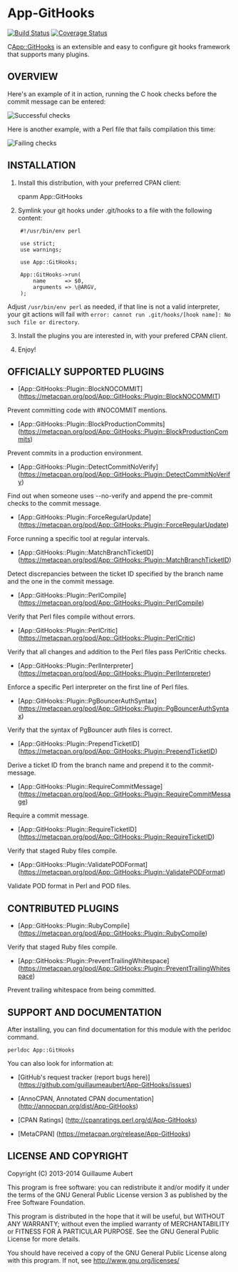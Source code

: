 App-GitHooks
============

[![Build Status](https://travis-ci.org/guillaumeaubert/App-GitHooks.png?branch=master)](https://travis-ci.org/guillaumeaubert/App-GitHooks)
[![Coverage Status](https://coveralls.io/repos/guillaumeaubert/App-GitHooks/badge.png?branch=master)](https://coveralls.io/r/guillaumeaubert/App-GitHooks?branch=master)

C<App::GitHooks> is an extensible and easy to configure git hooks framework
that supports many plugins.


OVERVIEW
--------

Here's an example of it in action, running the C<pre-commit> hook checks before
the commit message can be entered:

![Successful checks](https://raw.github.com/guillaumeaubert/App-GitHooks/master/img/app-githooks-example-success.png)

Here is another example, with a Perl file that fails compilation this time:

![Failing checks](https://raw.github.com/guillaumeaubert/App-GitHooks/master/img/app-githooks-example-failure.png)


INSTALLATION
------------

1. Install this distribution, with your preferred CPAN client:

	cpanm App::GitHooks

2. Symlink your git hooks under .git/hooks to a file with the following content:

```
	#!/usr/bin/env perl

	use strict;
	use warnings;

	use App::GitHooks;

	App::GitHooks->run(
		name      => $0,
		arguments => \@ARGV,
	);
```

Adjust `/usr/bin/env perl` as needed, if that line is not a valid
interpreter, your git actions will fail with `error: cannot run
.git/hooks/[hook name]: No such file or directory`.

3. Install the plugins you are interested in, with your prefered CPAN client.

4. Enjoy!


OFFICIALLY SUPPORTED PLUGINS
----------------------------

 * [App::GitHooks::Plugin::BlockNOCOMMIT]
   (https://metacpan.org/pod/App::GitHooks::Plugin::BlockNOCOMMIT)

Prevent committing code with #NOCOMMIT mentions.

 * [App::GitHooks::Plugin::BlockProductionCommits]
   (https://metacpan.org/pod/App::GitHooks::Plugin::BlockProductionCommits)

Prevent commits in a production environment.

 * [App::GitHooks::Plugin::DetectCommitNoVerify]
   (https://metacpan.org/pod/App::GitHooks::Plugin::DetectCommitNoVerify)

Find out when someone uses --no-verify and append the pre-commit checks to the
commit message.

 * [App::GitHooks::Plugin::ForceRegularUpdate]
   (https://metacpan.org/pod/App::GitHooks::Plugin::ForceRegularUpdate)

Force running a specific tool at regular intervals.

 * [App::GitHooks::Plugin::MatchBranchTicketID]
   (https://metacpan.org/pod/App::GitHooks::Plugin::MatchBranchTicketID)

Detect discrepancies between the ticket ID specified by the branch name and the
one in the commit message.

 * [App::GitHooks::Plugin::PerlCompile]
   (https://metacpan.org/pod/App::GitHooks::Plugin::PerlCompile)

Verify that Perl files compile without errors.

 * [App::GitHooks::Plugin::PerlCritic]
   (https://metacpan.org/pod/App::GitHooks::Plugin::PerlCritic)

Verify that all changes and addition to the Perl files pass PerlCritic checks.

 * [App::GitHooks::Plugin::PerlInterpreter]
   (https://metacpan.org/pod/App::GitHooks::Plugin::PerlInterpreter)

Enforce a specific Perl interpreter on the first line of Perl files.

 * [App::GitHooks::Plugin::PgBouncerAuthSyntax]
   (https://metacpan.org/pod/App::GitHooks::Plugin::PgBouncerAuthSyntax)

Verify that the syntax of PgBouncer auth files is correct.

 * [App::GitHooks::Plugin::PrependTicketID]
   (https://metacpan.org/pod/App::GitHooks::Plugin::PrependTicketID)

Derive a ticket ID from the branch name and prepend it to the commit-message.

 * [App::GitHooks::Plugin::RequireCommitMessage]
   (https://metacpan.org/pod/App::GitHooks::Plugin::RequireCommitMessage)

Require a commit message.

 * [App::GitHooks::Plugin::RequireTicketID]
   (https://metacpan.org/pod/App::GitHooks::Plugin::RequireTicketID)

Verify that staged Ruby files compile.

 * [App::GitHooks::Plugin::ValidatePODFormat]
   (https://metacpan.org/pod/App::GitHooks::Plugin::ValidatePODFormat)

Validate POD format in Perl and POD files.


CONTRIBUTED PLUGINS
-------------------

 * [App::GitHooks::Plugin::RubyCompile]
   (https://metacpan.org/pod/App::GitHooks::Plugin::RubyCompile)

Verify that staged Ruby files compile.

 * [App::GitHooks::Plugin::PreventTrailingWhitespace]
   (https://metacpan.org/pod/App::GitHooks::Plugin::PreventTrailingWhitespace)

Prevent trailing whitespace from being committed.


SUPPORT AND DOCUMENTATION
-------------------------

After installing, you can find documentation for this module with the
perldoc command.

	perldoc App::GitHooks


You can also look for information at:

 * [GitHub's request tracker (report bugs here)]
   (https://github.com/guillaumeaubert/App-GitHooks/issues)

 * [AnnoCPAN, Annotated CPAN documentation]
   (http://annocpan.org/dist/App-GitHooks)

 * [CPAN Ratings]
   (http://cpanratings.perl.org/d/App-GitHooks)

 * [MetaCPAN]
   (https://metacpan.org/release/App-GitHooks)


LICENSE AND COPYRIGHT
---------------------

Copyright (C) 2013-2014 Guillaume Aubert

This program is free software: you can redistribute it and/or modify it under
the terms of the GNU General Public License version 3 as published by the Free
Software Foundation.

This program is distributed in the hope that it will be useful, but WITHOUT ANY
WARRANTY; without even the implied warranty of MERCHANTABILITY or FITNESS FOR A
PARTICULAR PURPOSE. See the GNU General Public License for more details.

You should have received a copy of the GNU General Public License along with
this program. If not, see http://www.gnu.org/licenses/

